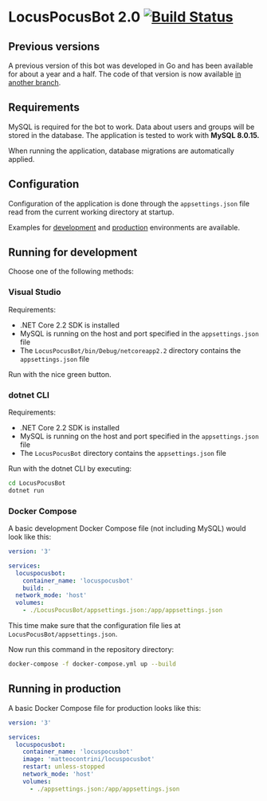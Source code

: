 # LocusPocusBot 2.0 [![Build Status](https://travis-ci.com/matteocontrini/locuspocusbot.svg?branch=dotnet)](https://travis-ci.com/matteocontrini/locuspocusbot)

## Previous versions

A previous version of this bot was developed in Go and has been available for about a year and a half. The code of that version is now available [in another branch](https://github.com/matteocontrini/locuspocusbot/tree/go).

## Requirements

MySQL is required for the bot to work. Data about users and groups will be stored in the database. The application is tested to work with **MySQL 8.0.15.**

When running the application, database migrations are automatically applied.

## Configuration

Configuration of the application is done through the `appsettings.json` file read from the current working directory at startup.

Examples for [development](https://github.com/matteocontrini/locuspocusbot/blob/dotnet/LocusPocusBot/appsettings.example.development.json) and [production](https://github.com/matteocontrini/locuspocusbot/blob/dotnet/LocusPocusBot/appsettings.example.json) environments are available.

## Running for development

Choose one of the following methods:

### Visual Studio

Requirements:

- .NET Core 2.2 SDK is installed
- MySQL is running on the host and port specified in the `appsettings.json` file
- The `LocusPocusBot/bin/Debug/netcoreapp2.2` directory contains the `appsettings.json` file

Run with the nice green button.

### dotnet CLI

Requirements:

- .NET Core 2.2 SDK is installed
- MySQL is running on the host and port specified in the `appsettings.json` file
- The `LocusPocusBot` directory contains the `appsettings.json` file

Run with the dotnet CLI by executing:

```sh
cd LocusPocusBot
dotnet run
```

### Docker Compose

A basic development Docker Compose file (not including MySQL) would look like this:

```yaml
version: '3'

services:
  locuspocusbot:
    container_name: 'locuspocusbot'
    build: .
  network_mode: 'host'
  volumes:
    - ./LocusPocusBot/appsettings.json:/app/appsettings.json
```

This time make sure that the configuration file lies at `LocusPocusBot/appsettings.json`.

Now run this command in the repository directory:

```sh
docker-compose -f docker-compose.yml up --build
```

## Running in production

A basic Docker Compose file for production looks like this:

```yaml
version: '3'

services:
  locuspocusbot:
    container_name: 'locuspocusbot'
    image: 'matteocontrini/locuspocusbot'
    restart: unless-stopped
    network_mode: 'host'
    volumes:
      - ./appsettings.json:/app/appsettings.json
```
